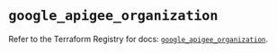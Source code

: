 # `google_apigee_organization`

Refer to the Terraform Registry for docs: [`google_apigee_organization`](https://registry.terraform.io/providers/hashicorp/google-beta/6.32.0/docs/resources/google_apigee_organization).
